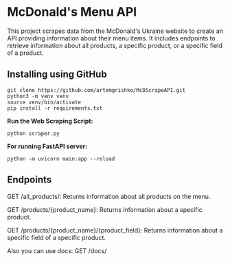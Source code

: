 ﻿# McDonald's Menu API

This project scrapes data from the McDonald's Ukraine website to create an API providing information about their menu items. It includes endpoints to retrieve information about all products, a specific product, or a specific field of a product.

## Installing using GitHub

```shell
git clone https://github.com/artemgrishko/McDScrapeAPI.git
python3 -m venv venv
source venv/bin/activate
pip install -r requirements.txt
```

**Run the Web Scraping Script:**
```shell
python scraper.py
```

**For running FastAPI server:**
```shell
python -m uvicorn main:app --reload
```

## Endpoints

GET /all_products/: Returns information about all products on the menu.

GET /products/{product_name}: Returns information about a specific product.

GET /products/{product_name}/{product_field}: Returns information about a specific field of a specific product.

Also you can use docs:
GET /docs/
